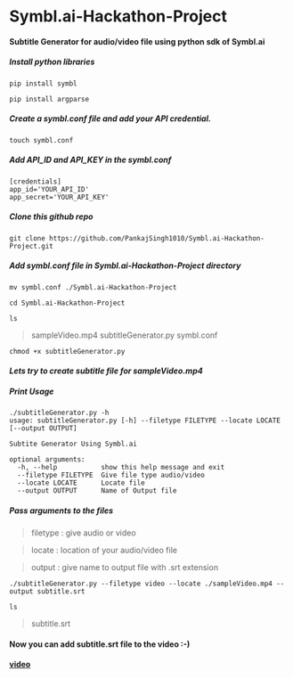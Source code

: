 # Symbl.ai-Hackathon-Project
#### Subtitle Generator for audio/video file using python sdk of Symbl.ai
##### Install python libraries
```
pip install symbl
```
```
pip install argparse
```
##### Create a symbl.conf file and add your API credential.
```
touch symbl.conf
```
##### Add API_ID and API_KEY in the _symbl.conf_
```
[credentials]
app_id='YOUR_API_ID'
app_secret='YOUR_API_KEY'
```
##### Clone this github repo
```
git clone https://github.com/PankajSingh1010/Symbl.ai-Hackathon-Project.git
```
##### Add symbl.conf file in Symbl.ai-Hackathon-Project directory
```
mv symbl.conf ./Symbl.ai-Hackathon-Project
```
```
cd Symbl.ai-Hackathon-Project
```
```
ls
```
> sampleVideo.mp4  subtitleGenerator.py  symbl.conf

```
chmod +x subtitleGenerator.py
```
#### ***Lets try to create subtitle file for sampleVideo.mp4***
##### Print Usage
```
./subtitleGenerator.py -h
usage: subtitleGenerator.py [-h] --filetype FILETYPE --locate LOCATE [--output OUTPUT]

Subtite Generator Using Symbl.ai

optional arguments:
  -h, --help           show this help message and exit
  --filetype FILETYPE  Give file type audio/video
  --locate LOCATE      Locate file
  --output OUTPUT      Name of Output file
```
##### Pass arguments to the files
> filetype : give audio or video

> locate : location of your audio/video file

> output : give name to output file with .srt extension
```
./subtitleGenerator.py --filetype video --locate ./sampleVideo.mp4 --output subtitle.srt
```
```
ls
```
> subtitle.srt

#### Now you can add subtitle.srt file to the video :-)
#### [video]()
